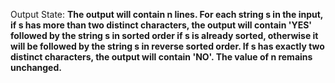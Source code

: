 Output State: **The output will contain n lines. For each string s in the input, if s has more than two distinct characters, the output will contain 'YES' followed by the string s in sorted order if s is already sorted, otherwise it will be followed by the string s in reverse sorted order. If s has exactly two distinct characters, the output will contain 'NO'. The value of n remains unchanged.**